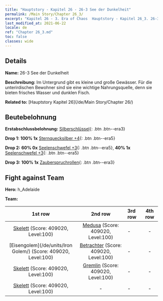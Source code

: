```yaml
---
title: "Hauptstory - Kapitel 26 - 26-3 See der Dunkelheit"
permalink: /Main Story/Chapter 26_3/
excerpt: "Kapitel 26 - 3. Era of Chaos  Hauptstory - Kapitel 26_3. 26-3 See der Dunkelheit"
last_modified_at: 2021-06-22
locale: de
ref: "Chapter 26_3.md"
toc: false
classes: wide
---
```


## Details

 **Name:** 26-3 See der Dunkelheit

 **Beschreibung:** Im Untergrund gibt es kleine und große Gewässer. Für die unterirdischen Bewohner sind sie eine wichtige Nahrungsquelle, denn sie bieten frisches Wasser und dunklen Fisch.

 **Related to:** [Hauptstory Kapitel 26](/de/Main Story/Chapter 26/)

## Beutebelohnung

 **Erstabschlussbelohnung:** [Silberschlüssel](/ItemsDE/con_693/){: .btn .btn--era3}

 **Drop 1:** **100% 1x** [Sternquecksilber +4](/ItemsDE/mat_91/){: .btn .btn--era5}

 **Drop 2:** **60% 0x** [Seelenschwefel +3](/ItemsDE/mat_85/){: .btn .btn--era5}, **40% 1x** [Seelenschwefel +3](/ItemsDE/mat_85/){: .btn .btn--era5}

 **Drop 3:** **100% 1x** [Zauberspruchrollen](/ItemsDE/con_694/){: .btn .btn--era3}


## Fight against Team
 **Hero:** h_Adelaide

 **Team:**


  | 1st row | 2nd row | 3rd row | 4th row |
  |:----:|:----:|:----|:----:|
  | [Skelett](/de/units/Skeleton/) (Score: 409020, Level:100)  | [Medusa](/de/units/Medusa/) (Score: 409020, Level:100)  | - | - |
  | [Eisengolem](/de/units/Iron Golem/) (Score: 409020, Level:100)  | [Betrachter](/de/units/Beholder/) (Score: 409020, Level:100)  | - | - |
  | [Skelett](/de/units/Skeleton/) (Score: 409020, Level:100)  | [Gremlin](/de/units/Gremlin/) (Score: 409020, Level:100)  | - | - |
  | [Skelett](/de/units/Skeleton/) (Score: 409020, Level:100)  | - | - | - |


